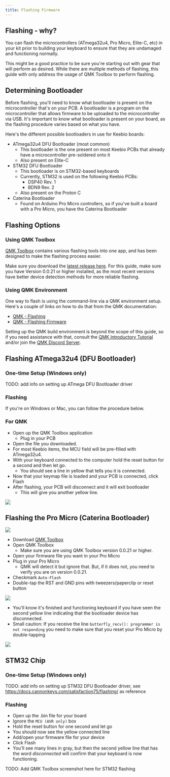```yaml
---
title: Flashing Firmware
---
```

## Flashing - why?
You can flash the microcontrollers (ATmega32u4, Pro Micro, Elite-C, etc) in your kit prior to building your keyboard to ensure that they are undamaged and functioning normally. 

This might be a good practice to be sure you're starting out with gear that will perform as desired. While there are multiple methods of flashing, this guide with only address the usage of QMK Toolbox to perform flashing.

<!-- ## Customizing your keymap (rename)

TODO: Link to keymap document
-->

## Determining Bootloader

Before flashing, you'll need to know what bootloader is present on the microcontroller that's on your PCB. A bootloader is a program on the microcontroller that allows firmware to be uploaded to the microcontroller via USB. It's important to know what bootloader is present on your board, as the flashing procedure varies based on what you have.

Here's the different possible bootloaders in use for Keebio boards:

- ATmega32u4 DFU Bootloader (most common)
    - This bootloader is the one present on most Keebio PCBs that already have a microcontroller pre-soldered onto it
    - Also present on Elite-C
- STM32 DFU Bootloader
    - This bootloader is on STM32-based keyboards
    - Currently, STM32 is used on the following Keebio PCBs:
        - DSP40 Rev. 1
        - BDN9 Rev. 2
    - Also present on the Proton C
- Caterina Bootloader
    - Found on Arduino Pro Micro controllers, so if you've built a board with a Pro Micro, you have the Caterina Bootloader

## Flashing Options

### Using QMK Toolbox

[QMK Toolbox](https://github.com/qmk/qmk_toolbox) contains various flashing tools into one app, and has been designed to make the flashing process easier.

Make sure you download the [latest release here](https://github.com/qmk/qmk_toolbox/releases). For this guide, make sure you have Version 0.0.21 or higher installed, as the most recent versions have better device detection methods for more reliable flashing.

### Using QMK Environment

One way to flash is using the command-line via a QMK environment setup. Here's a couple of links on how to do that from the QMK documentation:

- [QMK - Flashing](https://docs.qmk.fm/#/flashing)
- [QMK - Flashing Firmware](https://docs.qmk.fm/#/newbs_flashing)

Setting up the QMK build environment is beyond the scope of this guide, so if you need assistance with that, consult the [QMK Introductory Tutorial](https://docs.qmk.fm/#/newbs) and/or join the [QMK Discord Server](https://discord.gg/Uq7gcHh).

## Flashing ATmega32u4 (DFU Bootloader)

### One-time Setup (Windows only)

TODO: add info on setting up ATmega DFU Bootloader driver

### Flashing
If you're on Windows or Mac, you can follow the procedure below.

### For QMK
- Open up the QMK Toolbox application
  - Plug in your PCB
- Open the file you downloaded.
- For most Keebio items, the MCU field will be pre-filled with ATmega32u4.
- With your keyboard connected to the computer hold the reset button for a second and then let go.
  - You should see a line in yellow that tells you it is connected.
- Now that your keymap file is loaded and your PCB is connected, click Flash
- After flashing, your PCB will disconnect and it will exit bootloader 
  - This will give you another yellow line. 

<!-- TODO: convert to tabs and have images for Windows/Mac -->
![](./assets/images/flashing/mac-32u4-dfu.png)

## Flashing the Pro Micro (Caterina Bootloader)

![](./assets/images/flashing/pro-micro.jpg)

- Download [QMK Toolbox](https://github.com/qmk/qmk_toolbox/releases)
- Open QMK Toolbox
    - Make sure you are using QMK Toolbox version 0.0.21 or higher.
- Open your firmware file you want in your Pro Micro
- Plug in your Pro Micro
  - QMK will detect it but ignore that. But, if it does not, you need to verify you are on version 0.0.21.
- Checkmark `Auto-Flash`
- Double-tap the RST and GND pins with tweezers/paperclip or reset button

![](./assets/images/flashing/pro-micro-reset.jpg)

- You'll know it's finished and functioning keyboard if you have seen the second yellow line indicating that the bootloader device has disconnected.
- Small caution: If you receive the line `butterfly_recv(): programmer is not responding` you need to make sure that you reset your Pro Micro by double-tapping

![](./assets/images/flashing/mac-caterina.png)

## STM32 Chip

### One-time Setup (Windows only)

TODO: add info on setting up STM32 DFU Bootloader driver, see https://docs.cannonkeys.com/satisfaction75/flashing/ as reference

### Flashing

- Open up the .bin file for your board
- Ignore the `MCU (AVR only)` box 
- Hold the reset button for one second and let go
- You should now see the yellow connected line
- Add/open your firmware file for your device
- Click Flash
- You'll see many lines in gray, but then the second yellow line that has the word *disconnected* will confirm that your keyboard is now functioning.

TODO: Add QMK Toolbox screenshot here for STM32 flashing

<!--
## HID Console (TODO: rename section)

TODO: add info on HID console appearing in Toolbox output, and how it'll appear based on rules.mk settings

## Glossary

- stuff

-->
